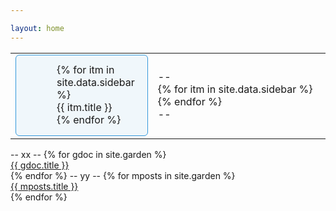 ```yaml
---

layout: home
---
```


<style style="text/css">
  table {
    border-left: 0;
    border-right: 0;
    border-top: 0;
    border-bottom: 0;
  }

  table tr td {
    border-left: 0;
    border-right: 0;
    border-top: 0;
    border-bottom: 0;
  }

  table th {
    border-left: 0;
    border-right: 0;
    border-top: 0;
    border-bottom:1pt solid black;
  }
  
  .panel-note {
  -moz-border-radius: 6px;
  -webkit-border-radius: 6px;
  background-color: #f0f7fb;
  background-position: 5px 15px;
  background-repeat: no-repeat;
  border: solid 1px #3498db;
  border-radius: 6px;
  overflow: hidden;
  padding: 13px 20px 15px 65px;
  min-height: 80px;
}

.panel-note.top-padding {
  padding-top: 25px;
}
</style>
<table>
  <tr>
    <td width="10%">
  <div class="panel-note">
    {% for itm in site.data.sidebar %}
    <div class="navitm" id="{{ itm.title }}_nav">
          {{ itm.title }}
    </div>
    {% endfor %}
    </div>
    </td>
    <td>
      --<br>
      {% for itm in site.data.sidebar %}
      <div class="mainPage" id="{{ itm.title }}" style="display:none">
        {{ itm.title }}
        {% if itm.location and itm.location != "" %}
        {% elsif itm.message and itm.message != "" %}
        {% else %}
        {% endif %}
      </div>
      {% endfor %}
      <br>--<br>
    </td>
  </tr>
</table>
--
xx
--
{% for gdoc in site.garden %}
  <div class="garden" markdown="1">
  <a href="{{ gdoc.url | relative_url }}">{{ gdoc.title }}</a>
  </div>
{% endfor %}
--
yy
--
{% for mposts in site.garden %}
  <div class="myposts" markdown="1">
  <a href="{{ mposts.url | relative_url }}">{{ mposts.title }}</a>
  </div>
{% endfor %}

<script>
  var gVisible = "none";

  function ToggleDiv(id) {
    if (gVisible !== "none")
      document.getElementById(gVisible).style.display = "none";
    document.getElementById(id).style.display = "inline";
    gVisible = id;    
  }
  {% for itm in site.data.sidebar %}
    document.getElementById("{{ itm.title }}_nav").onclick = function() {
      ToggleDiv("{{ itm.title }}");
    }
  {% endfor %}
  ToggleDiv("{{ site.data.sidebar[0].title }}");
</script>
